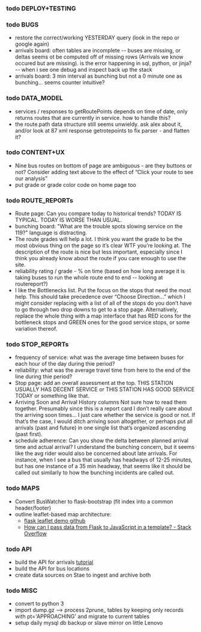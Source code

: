 ### todo DEPLOY+TESTING 
[/]:# (todo DEPLOY+TESTING)

### todo BUGS
[/]:# (todo BUGS)
- restore the correct/working YESTERDAY query (look in the repo or google again)    
- arrivals board: often tables are incomplete -- buses are missing, or deltas seems ot be computed off of missing rows (Arrivals we know occured but are missing). is the error happening in sql, python, or jinja? -- when i see one debug and inspect back up the stack
- arrivals board: 3 min interval as bunching but not a 0 minute one as bunching… seems counter intuitive?

### todo DATA_MODEL
[/]:# (todo DATA_MODEL)
- services / responses to getRoutePoints depends on time of date, only returns routes that are currently in service. how to handle this?
- the route.path data structure still seems unwieldy. ask alex about it, and/or look at 87 xml response getrotepoints to fix parser - and flatten it?

### todo CONTENT+UX
[/]:# (todo CONTENT+UX)
- Nine bus routes on bottom of page are ambiguous - are they buttons or not? Consider adding text above to the effect of “Click your route to see our analysis”
- put grade or grade color code on home page too

### todo ROUTE_REPORTs
[/]:# (todo ROUTE_REPORTs)
- Route page: Can you compare today to historical trends? TODAY IS TYPICAL. TODAY IS WORSE THAN USUAL.
- bunching board: "What are the trouble spots slowing service on the 119?" language is distracting.
- The route grades will help a lot. I think you want the grade to be the most obvious thing on the page so it’s clear WTF you’re looking at. The description of the route is nice but less important, especially since I think you already know about the route if you care enough to use the site.
- reliability rating / grade - % on time (based on how long average it is taking buses to run the whole route end to end -- looking at routereport?)
- I like the Bottlenecks list. Put the focus on the stops that need the most help. This should take precedence over “Choose Direction…” which I might consider replacing with a list of all of the stops do you don’t have to go through two drop downs to get to a stop page. Alternatively, replace the whole thing with a map interface that has RED icons for the bottleneck stops and GREEN ones for the good service stops, or some variation thereof.

### todo STOP_REPORTs
[/]:# (todo STOP_REPORTs)
- frequency of service: what was the average time between buses for each hour of the day during thie period?
- reliability: what was the average travel time from here to the end of the line during thie period?
- Stop page: add an overall assessment at the top. THIS STATION USUALLY HAS DECENT SERVICE or THIS STATION HAS GOOD SERVICE TODAY or something like that.
- Arriving Soon and Arrival History columns Not sure how to read them together. Presumably since this is a report card I don’t really care about the arriving soon times… I just care whether the service is good or not. If that’s the case, I would ditch arriving soon altogether, or perhaps put all arrivals (past and future) in one single list that’s organized ascending (past first).
- schedule adherence: Can you show the delta between planned arrival time and actual arrival? I understand the bunching concern, but it seems like the avg rider would also be concerned about late arrivals. For instance, when I see a bus that usually has headways of 12-25 minutes, but has one instance of a 35 min headway, that seems like it should be called out similarly to how the bunching incidents are called out.

### todo MAPS
[/]:# (todo MAPS)
- Convert BusWatcher to flask-bootstrap (fit index into a common header/footer)
- outline leaflet-based map architecture:
    - [flask leaflet demo github](adwhit/flask-leaflet-demo)
    - [How can I pass data from Flask to JavaScript in a template? - Stack Overflow](https://stackoverflow.com/questions/11178426/how-can-i-pass-data-from-flask-to-javascript-in-a-template)

### todo API
[/]:# (todo API)
- build the API for arrivals [tutorial](https://programminghistorian.org/en/lessons/creating-apis-with-python-and-flask)
- build the API for bus locations
- create data sources on Stae to ingest and archive both


### todo MISC
[/]:# (todo FUTURE)
- convert to python 3
- import dump.gz --> process 2prune_ tables by keeping only records with pt='APPROACHING' and migrate to current tables
- setup daily mysql db backup or slave mirror on little Lenovo
